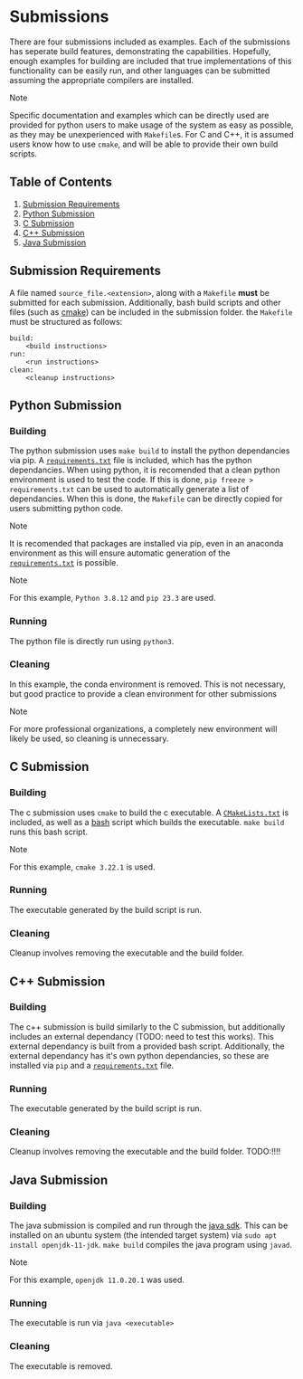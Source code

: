 # Submissions
There are four submissions included as examples. Each of the submissions has seperate build features, demonstrating the capabilities. Hopefully, enough examples for building are included that true implementations of this functionality can be easily run, and other languages can be submitted assuming the appropriate compilers are installed.
 
 > [!NOTE]
 > Specific documentation and examples which can be directly used are provided for python users to make usage of the system as easy as possible, as they may be unexperienced with `Makefile`s. For C and C++, it is assumed users know how to use `cmake`, and will be able to provide their own build scripts.

## Table of Contents

1. [Submission Requirements](#submission-requirements)
2. [Python Submission](#python-submission)
3. [C Submission](#c-submission)
4. [C++ Submission](#c++-submission)
5. [Java Submission](#java-submission)

## Submission Requirements
A file named `source_file.<extension>`, along with a `Makefile` **__must__** be submitted for each submission. Additionally, bash build scripts and other files (such as [cmake](https://github.com/StefanCaldararu/cs-framework/blob/main/submissions/c_submission/CMakeLists.txt)) can be included in the submission folder. the `Makefile` must be structured as follows:

```
build:
    <build instructions>
run:
    <run instructions>
clean:
    <cleanup instructions>
```
## Python Submission
### Building
The python submission uses `make build` to install the python dependancies via pip. A [`requirements.txt`](https://github.com/StefanCaldararu/cs-framework/blob/main/submissions/python_submission/requirements.txt) file is included, which has the python dependancies. When using python, it is recomended that a clean python environment is used to test the code. If this is done, `pip freeze > requirements.txt` can be used to automatically generate a list of dependancies. When this is done, the `Makefile` can be directly copied for users submitting python code.

> [!NOTE]
> It is recomended that packages are installed via pip, even in an anaconda environment as this will ensure automatic generation of the [`requirements.txt`](https://github.com/StefanCaldararu/cs-framework/blob/main/submissions/python_submission/requirements.txt) is possible.

> [!NOTE]
> For this example, `Python 3.8.12` and `pip 23.3` are used.

### Running
The python file is directly run using `python3`.

### Cleaning
In this example, the conda environment is removed. This is not necessary, but good practice to provide a clean environment for other submissions
> [!NOTE]
> For more professional organizations, a completely new environment will likely be used, so cleaning is unnecessary.

## C Submission
### Building
The c submission uses `cmake` to build the c executable. A [`CMakeLists.txt`](https://github.com/StefanCaldararu/cs-framework/blob/main/submissions/c_submission/CMakeLists.txt) is included, as well as a [bash](https://github.com/StefanCaldararu/cs-framework/blob/main/submissions/c_submission/build.sh) script which builds the executable. `make build` runs this bash script.
> [!NOTE]
> For this example, `cmake 3.22.1` is used.

### Running
The executable generated by the build script is run.

### Cleaning
Cleanup involves removing the executable and the build folder.

## C++ Submission
### Building
The c++ submission is build similarly to the C submission, but additionally includes an external dependancy (TODO: need to test this works). This external dependancy is built from a provided bash script. Additionally, the external dependancy has it's own python dependancies, so these are installed via `pip` and a [`requirements.txt`](https://github.com/StefanCaldararu/cs-framework/blob/main/submissions/cpp_submission/requirements.txt) file. 

### Running
The executable generated by the build script is run.

### Cleaning
Cleanup involves removing the executable and the build folder. TODO:!!!!
## Java Submission
### Building
The java submission is compiled and run through the [java sdk](https://www.oracle.com/java/technologies/downloads/). This can be installed on an ubuntu system (the intended target system) via `sudo apt install openjdk-11-jdk`. `make build` compiles the java program using `javad`.

> [!Note]
> For this example, `openjdk 11.0.20.1` was used.

### Running
The executable is run via `java <executable>`

### Cleaning
The executable is removed.